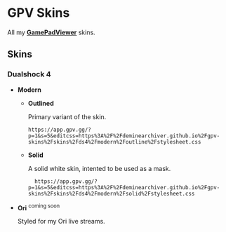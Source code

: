 # GPV Skins
All my [**GamePadViewer**](https://gamepadviewer.com/) skins.

## Skins
### Dualshock 4
- **Modern**
  - **Outlined**

    Primary variant of the skin.
    ```
    https://app.gpv.gg/?p=1&s=5&editcss=https%3A%2F%2Fdeminearchiver.github.io%2Fgpv-skins%2Fskins%2Fds4%2Fmodern%2Foutline%2Fstylesheet.css
    ```
  - **Solid**
    
    A solid white skin, intented to be used as a mask.
    ```
      https://app.gpv.gg/?p=1&s=5&editcss=https%3A%2F%2Fdeminearchiver.github.io%2Fgpv-skins%2Fskins%2Fds4%2Fmodern%2Fsolid%2Fstylesheet.css
    ```
- **Ori** <sup>coming soon</sup>

  Styled for my Ori live streams.

